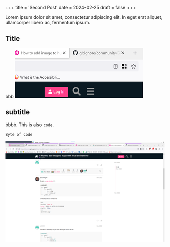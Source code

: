 +++
title = 'Second Post'
date = 2024-02-25
draft = false
+++


Lorem ipsum dolor sit amet, consectetur adipiscing elit. In eget erat aliquet, ullamcorper libero ac, fermentum ipsum. 
 
<!--more-->

## Title
bbb
![Alt text](image.png)

## subtitle
bbbb. This is also `code`.

```
Byte of code
```

![Alt text](image-1.png)